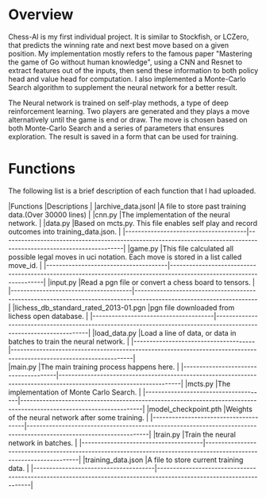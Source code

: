 # Overview
Chess-AI is my first individual project. It is similar to Stockfish, or LCZero, that predicts the winning rate and next best move based on a given position.
My implementation mostly refers to the famous paper "Mastering the game of Go without human knowledge", using a CNN and Resnet to extract features out of the inputs,
then send these information to both policy head and value head for computation. I also implemented a Monte-Carlo Search algorithm to supplement the neural network for a better result.

The Neural network is trained on self-play methods, a type of deep reinforcement learning. Two players are generated and they plays a move alternatively until the game is end or draw. 
The move is chosen based on both Monte-Carlo Search and a series of parameters that ensures exploration. The result is saved in a form that can be used for training.

# Functions
The following list is a brief description of each function that I had uploaded.

|Functions                             |Descriptions                                                                                                        |
|archive_data.jsonl                    |A file to store past training data.(Over 30000 lines)                                                               |
|cnn.py                                |The implementation of the neural network.                                                                           |
|data.py                               |Based on mcts.py. This file enables self play and record outcomes into training_data.json.                          |
|--------------------------------------|--------------------------------------------------------------------------------------------------------------------|
|game.py                               |This file calculated all possible legal moves in uci notation. Each move is stored in a list called move_id.        |
|--------------------------------------|--------------------------------------------------------------------------------------------------------------------|
|input.py                              |Read a pgn file or convert a chess board to tensors.                                                                |
|--------------------------------------|--------------------------------------------------------------------------------------------------------------------|
|lichess_db_standard_rated_2013-01.pgn |pgn file downloaded from lichess open database.                                                                     |
|--------------------------------------|--------------------------------------------------------------------------------------------------------------------|
|load_data.py                          |Load a line of data, or data in batches to train the neural network.                                                |
|--------------------------------------|--------------------------------------------------------------------------------------------------------------------|  
|main.py                               |The main training process happens here.                                                                             |
|--------------------------------------|--------------------------------------------------------------------------------------------------------------------|
|mcts.py                               |The implementation of Monte Carlo Search.                                                                           |
|--------------------------------------|--------------------------------------------------------------------------------------------------------------------|
|model_checkpoint.pth                  |Weights of the neural network after some training.                                                                  |
|--------------------------------------|--------------------------------------------------------------------------------------------------------------------|
|train.py                              |Train the neural network in batches.                                                                                |
|--------------------------------------|--------------------------------------------------------------------------------------------------------------------|
|training_data.json                    |A file to store current training data.                                                                              |
|--------------------------------------|--------------------------------------------------------------------------------------------------------------------|
